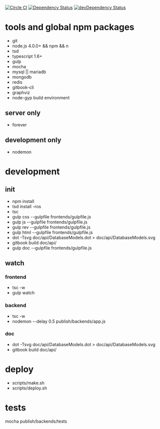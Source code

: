 [![Circle CI](https://circleci.com/gh/plantain-00/SubsNoti/tree/master.svg?style=svg)](https://circleci.com/gh/plantain-00/SubsNoti/tree/master)
[![Dependency Status](https://david-dm.org/plantain-00/SubsNoti.svg)](https://david-dm.org/plantain-00/SubsNoti)
[![devDependency Status](https://david-dm.org/plantain-00/SubsNoti/dev-status.svg)](https://david-dm.org/plantain-00/SubsNoti#info=devDependencies)

# tools and global npm packages

+ git
+ node.js 4.0.0+ && npm && n
+ tsd
+ typescript 1.6+
+ gulp
+ mocha
+ mysql || mariadb
+ mongodb
+ redis
+ gitbook-cli
+ graphviz
+ node-gyp build environment

## server only

+ forever

## development only

+ nodemon

# development

## init

+ npm install
+ tsd install -ros
+ tsc
+ gulp css --gulpfile frontends/gulpfile.js
+ gulp js --gulpfile frontends/gulpfile.js
+ gulp rev --gulpfile frontends/gulpfile.js
+ gulp html --gulpfile frontends/gulpfile.js
+ dot -Tsvg doc/api/DatabaseModels.dot > doc/api/DatabaseModels.svg
+ gitbook build doc/api/
+ gulp doc --gulpfile frontends/gulpfile.js

## watch

### frontend

+ tsc -w
+ gulp watch

### backend

+ tsc -w
+ nodemon --delay 0.5 publish/backends/app.js

### doc

+ dot -Tsvg doc/api/DatabaseModels.dot > doc/api/DatabaseModels.svg
+ gitbook build doc/api/

# deploy

+ scripts/make.sh
+ scripts/deploy.sh

# tests

mocha publish/backends/tests